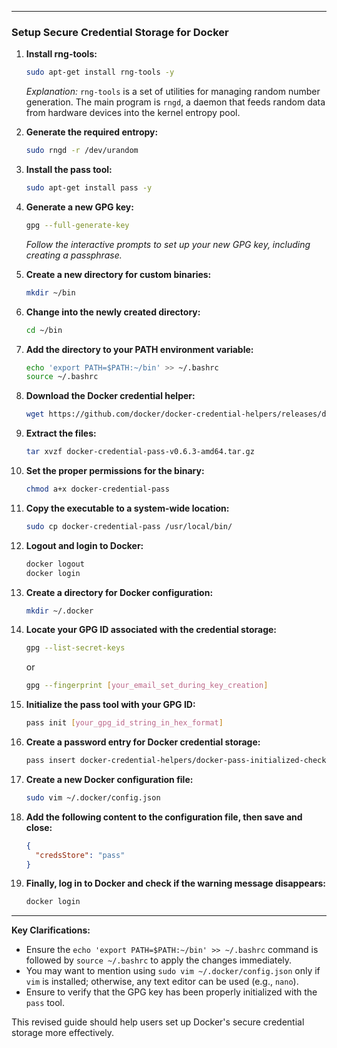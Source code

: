 

---

### Setup Secure Credential Storage for Docker

1. **Install rng-tools:**
   ```bash
   sudo apt-get install rng-tools -y
   ```
   *Explanation:* `rng-tools` is a set of utilities for managing random number generation. The main program is `rngd`, a daemon that feeds random data from hardware devices into the kernel entropy pool.

2. **Generate the required entropy:**
   ```bash
   sudo rngd -r /dev/urandom
   ```

3. **Install the pass tool:**
   ```bash
   sudo apt-get install pass -y
   ```

4. **Generate a new GPG key:**
   ```bash
   gpg --full-generate-key
   ```
   *Follow the interactive prompts to set up your new GPG key, including creating a passphrase.*

5. **Create a new directory for custom binaries:**
   ```bash
   mkdir ~/bin
   ```

6. **Change into the newly created directory:**
   ```bash
   cd ~/bin
   ```

7. **Add the directory to your PATH environment variable:**
   ```bash
   echo 'export PATH=$PATH:~/bin' >> ~/.bashrc
   source ~/.bashrc
   ```

8. **Download the Docker credential helper:**
   ```bash
   wget https://github.com/docker/docker-credential-helpers/releases/download/v0.6.3/docker-credential-pass-v0.6.3-amd64.tar.gz
   ```

9. **Extract the files:**
   ```bash
   tar xvzf docker-credential-pass-v0.6.3-amd64.tar.gz
   ```

10. **Set the proper permissions for the binary:**
    ```bash
    chmod a+x docker-credential-pass
    ```

11. **Copy the executable to a system-wide location:**
    ```bash
    sudo cp docker-credential-pass /usr/local/bin/
    ```

12. **Logout and login to Docker:**
    ```bash
    docker logout
    docker login
    ```

13. **Create a directory for Docker configuration:**
    ```bash
    mkdir ~/.docker
    ```

14. **Locate your GPG ID associated with the credential storage:**
    ```bash
    gpg --list-secret-keys
    ```
    or
    ```bash
    gpg --fingerprint [your_email_set_during_key_creation]
    ```

15. **Initialize the pass tool with your GPG ID:**
    ```bash
    pass init [your_gpg_id_string_in_hex_format]
    ```

16. **Create a password entry for Docker credential storage:**
    ```bash
    pass insert docker-credential-helpers/docker-pass-initialized-check
    ```

17. **Create a new Docker configuration file:**
    ```bash
    sudo vim ~/.docker/config.json
    ```

18. **Add the following content to the configuration file, then save and close:**
    ```json
    {
      "credsStore": "pass"
    }
    ```

19. **Finally, log in to Docker and check if the warning message disappears:**
    ```bash
    docker login
    ```

---

**Key Clarifications:**
- Ensure the `echo 'export PATH=$PATH:~/bin' >> ~/.bashrc` command is followed by `source ~/.bashrc` to apply the changes immediately.
- You may want to mention using `sudo vim ~/.docker/config.json` only if `vim` is installed; otherwise, any text editor can be used (e.g., `nano`).
- Ensure to verify that the GPG key has been properly initialized with the `pass` tool.

This revised guide should help users set up Docker's secure credential storage more effectively.
